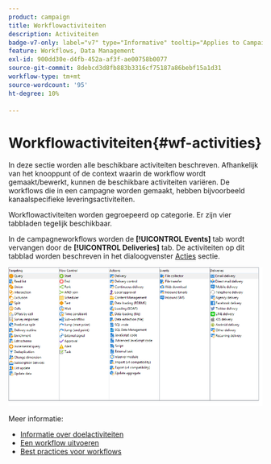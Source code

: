 ```yaml
---
product: campaign
title: Workflowactiviteiten
description: Activiteiten
badge-v7-only: label="v7" type="Informative" tooltip="Applies to Campaign Classic v7 only"
feature: Workflows, Data Management
exl-id: 900dd30e-d4fb-452a-af3f-ae00758b0077
source-git-commit: 8debcd3d8fb883b3316cf75187a86bebf15a1d31
workflow-type: tm+mt
source-wordcount: '95'
ht-degree: 10%

---
```


# Workflowactiviteiten{#wf-activities}



In deze sectie worden alle beschikbare activiteiten beschreven. Afhankelijk van het knooppunt of de context waarin de workflow wordt gemaakt/bewerkt, kunnen de beschikbare activiteiten variëren. De workflows die in een campagne worden gemaakt, hebben bijvoorbeeld kanaalspecifieke leveringsactiviteiten.

Workflowactiviteiten worden gegroepeerd op categorie. Er zijn vier tabbladen tegelijk beschikbaar.

In de campagneworkflows worden de **[!UICONTROL Events]** tab wordt vervangen door de **[!UICONTROL Deliveries]** tab. De activiteiten op dit tabblad worden beschreven in het dialoogvenster [Acties](about-action-activities.md) sectie.

![](assets/wf-activity-tabs.png)

Meer informatie:

* [Informatie over doelactiviteiten](about-targeting-activities.md)
* [Een workflow uitvoeren](starting-a-workflow.md)
* [Best practices voor workflows](workflow-best-practices.md)

